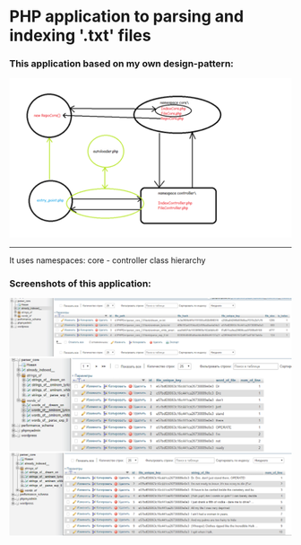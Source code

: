 # PHP application to parsing and indexing '.txt' files
### This application based on my own design-pattern:
![Pattern](https://github.com/SDmitrij/parser_core_2.0/blob/master/images/pattern.png)
***
It uses namespaces: core - controller class hierarchy
### Screenshots of this application:
![db_structure](https://github.com/SDmitrij/parser_core_2.0/blob/master/images/2019-01-17_13-36-24.png)
![db_structure_words](https://github.com/SDmitrij/parser_core_2.0/blob/master/images/2019-01-17_13-37-12.png)
![db_structure_strings](https://github.com/SDmitrij/parser_core_2.0/blob/master/images/2019-01-17_13-36-54.png)

